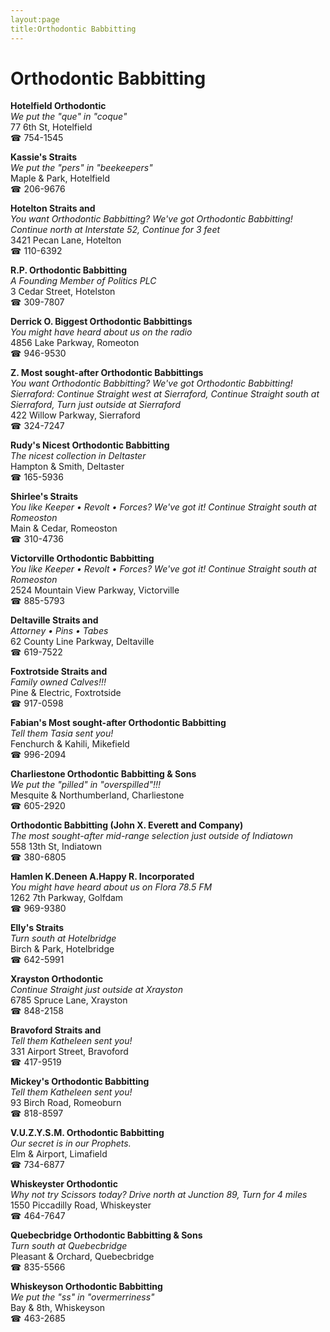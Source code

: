 ```yaml
---
layout:page
title:Orthodontic Babbitting
---
```

# Orthodontic Babbitting

**Hotelfield Orthodontic**  
_We put the "que" in "coque"_  
77 6th St, Hotelfield  
☎ 754-1545



**Kassie's Straits**  
_We put the "pers" in "beekeepers"_  
Maple & Park, Hotelfield  
☎ 206-9676



**Hotelton Straits and**  
_You want Orthodontic Babbitting? We've got Orthodontic Babbitting! 
Continue north at Interstate 52, Continue for 3 feet_  
3421 Pecan Lane, Hotelton  
☎ 110-6392



**R.P. Orthodontic Babbitting**  
_A Founding Member of Politics PLC_  
3 Cedar Street, Hotelston  
☎ 309-7807



**Derrick O. Biggest Orthodontic Babbittings**  
_You might have heard about us on the radio_  
4856 Lake Parkway, Romeoton  
☎ 946-9530



**Z. Most sought-after Orthodontic Babbittings**  
_You want Orthodontic Babbitting? We've got Orthodontic Babbitting! 
Sierraford: Continue Straight west at Sierraford, Continue Straight south at Sierraford, Turn just outside at Sierraford_  
422 Willow Parkway, Sierraford  
☎ 324-7247



**Rudy's Nicest Orthodontic Babbitting**  
_The nicest collection in Deltaster_  
Hampton & Smith, Deltaster  
☎ 165-5936



**Shirlee's Straits**  
_You like Keeper • Revolt • Forces? We've got it! 
Continue Straight south at Romeoston_  
Main & Cedar, Romeoston  
☎ 310-4736



**Victorville Orthodontic Babbitting**  
_You like Keeper • Revolt • Forces? We've got it! 
Continue Straight south at Romeoston_  
2524 Mountain View Parkway, Victorville  
☎ 885-5793



**Deltaville Straits and**  
_Attorney • Pins • Tabes_  
62 County Line Parkway, Deltaville  
☎ 619-7522



**Foxtrotside Straits and**  
_Family owned Calves!!!_  
Pine & Electric, Foxtrotside  
☎ 917-0598



**Fabian's Most sought-after Orthodontic Babbitting**  
_Tell them Tasia sent you!_  
Fenchurch & Kahili, Mikefield  
☎ 996-2094



**Charliestone Orthodontic Babbitting & Sons**  
_We put the "pilled" in "overspilled"!!!_  
Mesquite & Northumberland, Charliestone  
☎ 605-2920



**Orthodontic Babbitting (John X. Everett and Company)**  
_The most sought-after mid-range selection just outside of Indiatown_  
558 13th St, Indiatown  
☎ 380-6805



**Hamlen K.Deneen A.Happy R. Incorporated**  
_You might have heard about us on Flora 78.5 FM_  
1262 7th Parkway, Golfdam  
☎ 969-9380



**Elly's Straits**  
_Turn south at Hotelbridge_  
Birch & Park, Hotelbridge  
☎ 642-5991



**Xrayston Orthodontic**  
_Continue Straight just outside at Xrayston_  
6785 Spruce Lane, Xrayston  
☎ 848-2158



**Bravoford Straits and**  
_Tell them Katheleen sent you!_  
331 Airport Street, Bravoford  
☎ 417-9519



**Mickey's Orthodontic Babbitting**  
_Tell them Katheleen sent you!_  
93 Birch Road, Romeoburn  
☎ 818-8597



**V.U.Z.Y.S.M. Orthodontic Babbitting**  
_Our secret is in our Prophets._  
Elm & Airport, Limafield  
☎ 734-6877



**Whiskeyster Orthodontic**  
_Why not try Scissors today? 
Drive north at Junction 89, Turn for 4 miles_  
1550 Piccadilly Road, Whiskeyster  
☎ 464-7647



**Quebecbridge Orthodontic Babbitting & Sons**  
_Turn south at Quebecbridge_  
Pleasant & Orchard, Quebecbridge  
☎ 835-5566



**Whiskeyson Orthodontic Babbitting**  
_We put the "ss" in "overmerriness"_  
Bay & 8th, Whiskeyson  
☎ 463-2685



